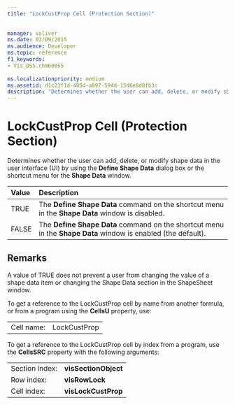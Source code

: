 ```yaml
---
title: "LockCustProp Cell (Protection Section)"
 
 
manager: soliver
ms.date: 03/09/2015
ms.audience: Developer
ms.topic: reference
f1_keywords:
- Vis_DSS.chm60055
 
ms.localizationpriority: medium
ms.assetid: d1c23f1d-485d-a897-594d-15d6e8d0fb3c
description: "Determines whether the user can add, delete, or modify shape data in the user interface (UI) by using the Define Shape Data dialog box or the shortcut menu for the Shape Data window."
---
```


# LockCustProp Cell (Protection Section)

Determines whether the user can add, delete, or modify shape data in the user interface (UI) by using the **Define Shape Data** dialog box or the shortcut menu for the **Shape Data** window. 
  
|**Value**|**Description**|
|:-----|:-----|
|TRUE  <br/> |The **Define Shape Data** command on the shortcut menu in the **Shape Data** window is disabled. |
|FALSE  <br/> |The **Define Shape Data** command on the shortcut menu in the **Shape Data** window is enabled (the default). |
   
## Remarks

A value of TRUE does not prevent a user from changing the value of a shape data item or changing the Shape Data section in the ShapeSheet window. 
  
To get a reference to the LockCustProp cell by name from another formula, or from a program using the **CellsU** property, use: 
  
|||
|:-----|:-----|
|Cell name:  <br/> |LockCustProp  <br/> |
   
To get a reference to the LockCustProp cell by index from a program, use the **CellsSRC** property with the following arguments: 
  
|||
|:-----|:-----|
|Section index:  <br/> |**visSectionObject** <br/> |
|Row index:  <br/> |**visRowLock** <br/> |
|Cell index:  <br/> |**visLockCustProp** <br/> |
   

